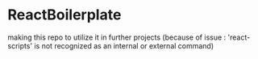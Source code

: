 # ReactBoilerplate
making this repo to utilize it in further projects (because of issue : 'react-scripts' is not recognized as an internal or external command)
